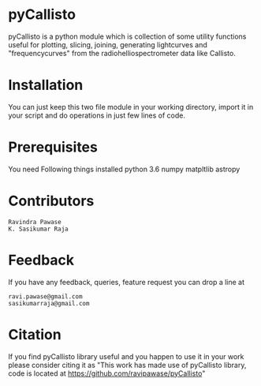 # pyCallisto
pyCallisto is a python module which is collection of some utility functions useful for plotting, slicing, joining, generating lightcurves and "frequencycurves" from the radiohelliospectrometer data like Callisto.


# Installation

You can just keep this two file module in your working directory, import it in your script and do operations in just few lines of code.

# Prerequisites

You need Following things installed
python 3.6
numpy
matpltlib
astropy

# Contributors
    Ravindra Pawase
    K. Sasikumar Raja

# Feedback

If you have any feedback, queries, feature request you can drop a line at

    ravi.pawase@gmail.com
    sasikumarraja@gmail.com

# Citation

If you find pyCallisto library useful and you happen to use it in your work please consider citing it as "This work has made use of pyCallisto library, code is located at https://github.com/ravipawase/pyCallisto"

